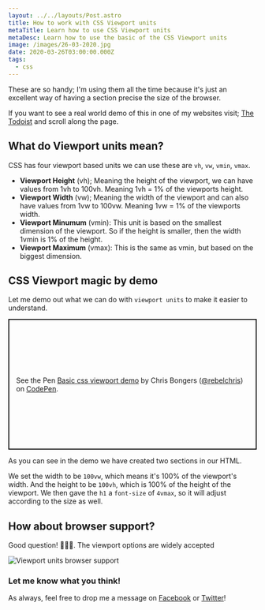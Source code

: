 ```yaml
---
layout: ../../layouts/Post.astro
title: How to work with CSS Viewport units
metaTitle: Learn how to use CSS Viewport units
metaDesc: Learn how to use the basic of the CSS Viewport units
image: /images/26-03-2020.jpg
date: 2020-03-26T03:00:00.000Z
tags:
  - css
---
```

These are so handy; I'm using them all the time because it's just an excellent way of having a section precise the size of the browser.

If you want to see a real world demo of this in one of my websites visit; [The Todoist](https://thetodoist.com/blog/creating-a-blog-from-scratch) and scroll along the page.

## What do Viewport units mean?

CSS has four viewport based units we can use these are `vh`, `vw`, `vmin`, `vmax`.

- **Viewport Height** (vh); Meaning the height of the viewport, we can have values from 1vh to 100vh. Meaning 1vh = 1% of the viewports height.
- **Viewport Width** (vw); Meaning the width of the viewport and can also have values from 1vw to 100vw. Meaning 1vw = 1% of the viewports width.
- **Viewport Minumum** (vmin): This unit is based on the smallest dimension of the viewport. So if the height is smaller, then the width 1vmin is 1% of the height.
- **Viewport Maximum** (vmax): This is the same as vmin, but based on the biggest dimension.

## CSS Viewport magic by demo

Let me demo out what we can do with `viewport units` to make it easier to understand.

<p class="codepen" data-height="265" data-theme-id="dark" data-default-tab="css,result" data-user="rebelchris" data-slug-hash="wvaYbyP" style="height: 265px; box-sizing: border-box; display: flex; align-items: center; justify-content: center; border: 2px solid; margin: 1em 0; padding: 1em;" data-pen-title="Basic css viewport demo">
  <span>See the Pen <a href="https://codepen.io/rebelchris/pen/wvaYbyP">
  Basic css viewport demo</a> by Chris Bongers (<a href="https://codepen.io/rebelchris">@rebelchris</a>)
  on <a href="https://codepen.io">CodePen</a>.</span>
</p>
<script async src="https://static.codepen.io/assets/embed/ei.js"></script>

As you can see in the demo we have created two sections in our HTML.

We set the width to be `100vw`, which means it's 100% of the viewport's width.
And the height to be `100vh`, which is 100% of the height of the viewport.
We then gave the `h1` a `font-size` of `4vmax`, so it will adjust according to the size as well.

## How about browser support?

Good question! 🙋🏼‍♂️.
The viewport options are widely accepted 

![Viewport units browser support](https://caniuse.bitsofco.de/image/viewport-units.png)

### Let me know what you think!

As always, feel free to drop me a message on [Facebook](https://www.facebook.com/DailyDevTipsBlog) or [Twitter](https://twitter.com/DailyDevTips1)!
